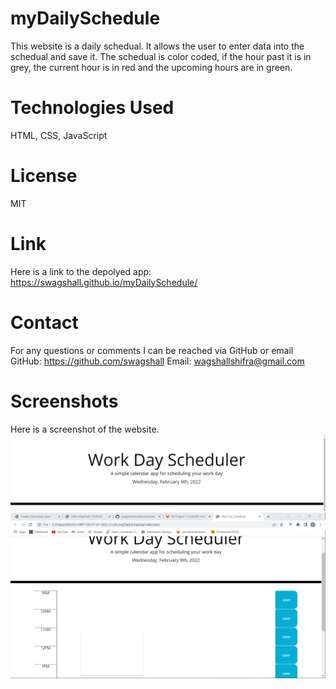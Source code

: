 # myDailySchedule
This website is a daily schedual. It allows the user to enter data into the schedual and save it. The schedual is color coded, if the hour past it is in grey, the current hour is in red and the upcoming hours are in green.

# Technologies Used
HTML, CSS, JavaScript

# License
MIT

# Link
 Here is a link to the depolyed app: https://swagshall.github.io/myDailySchedule/

 # Contact 
For any questions or comments I can be reached via GitHub or email
GitHub: https://github.com/swagshall
Email: wagshallshifra@gmail.com


# Screenshots

Here is a screenshot of the website. 
<img src="./assets/dayPlannerImg1.png" alt="screenshot 1">
<img src="./assets/dayPlannerImg2.png" alt="screenshot 2">

